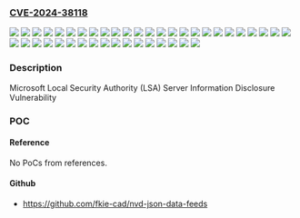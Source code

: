 ### [CVE-2024-38118](https://cve.mitre.org/cgi-bin/cvename.cgi?name=CVE-2024-38118)
![](https://img.shields.io/static/v1?label=Product&message=Windows%2010%20Version%201507&color=blue)
![](https://img.shields.io/static/v1?label=Product&message=Windows%2010%20Version%201607&color=blue)
![](https://img.shields.io/static/v1?label=Product&message=Windows%2010%20Version%201809&color=blue)
![](https://img.shields.io/static/v1?label=Product&message=Windows%2010%20Version%2021H2&color=blue)
![](https://img.shields.io/static/v1?label=Product&message=Windows%2010%20Version%2022H2&color=blue)
![](https://img.shields.io/static/v1?label=Product&message=Windows%2011%20Version%2023H2&color=blue)
![](https://img.shields.io/static/v1?label=Product&message=Windows%2011%20Version%2024H2&color=blue)
![](https://img.shields.io/static/v1?label=Product&message=Windows%2011%20version%2021H2&color=blue)
![](https://img.shields.io/static/v1?label=Product&message=Windows%2011%20version%2022H2&color=blue)
![](https://img.shields.io/static/v1?label=Product&message=Windows%2011%20version%2022H3&color=blue)
![](https://img.shields.io/static/v1?label=Product&message=Windows%20Server%202008%20%20Service%20Pack%202&color=blue)
![](https://img.shields.io/static/v1?label=Product&message=Windows%20Server%202008%20R2%20Service%20Pack%201%20(Server%20Core%20installation)&color=blue)
![](https://img.shields.io/static/v1?label=Product&message=Windows%20Server%202008%20R2%20Service%20Pack%201&color=blue)
![](https://img.shields.io/static/v1?label=Product&message=Windows%20Server%202008%20Service%20Pack%202%20(Server%20Core%20installation)&color=blue)
![](https://img.shields.io/static/v1?label=Product&message=Windows%20Server%202008%20Service%20Pack%202&color=blue)
![](https://img.shields.io/static/v1?label=Product&message=Windows%20Server%202012%20(Server%20Core%20installation)&color=blue)
![](https://img.shields.io/static/v1?label=Product&message=Windows%20Server%202012%20R2%20(Server%20Core%20installation)&color=blue)
![](https://img.shields.io/static/v1?label=Product&message=Windows%20Server%202012%20R2&color=blue)
![](https://img.shields.io/static/v1?label=Product&message=Windows%20Server%202012&color=blue)
![](https://img.shields.io/static/v1?label=Product&message=Windows%20Server%202016%20(Server%20Core%20installation)&color=blue)
![](https://img.shields.io/static/v1?label=Product&message=Windows%20Server%202016&color=blue)
![](https://img.shields.io/static/v1?label=Product&message=Windows%20Server%202019%20(Server%20Core%20installation)&color=blue)
![](https://img.shields.io/static/v1?label=Product&message=Windows%20Server%202019&color=blue)
![](https://img.shields.io/static/v1?label=Product&message=Windows%20Server%202022%2C%2023H2%20Edition%20(Server%20Core%20installation)&color=blue)
![](https://img.shields.io/static/v1?label=Product&message=Windows%20Server%202022&color=blue)
![](https://img.shields.io/static/v1?label=Version&message=10.0.0%3C%2010.0.10240.20751%20&color=brighgreen)
![](https://img.shields.io/static/v1?label=Version&message=10.0.0%3C%2010.0.14393.7259%20&color=brighgreen)
![](https://img.shields.io/static/v1?label=Version&message=10.0.0%3C%2010.0.17763.6189%20&color=brighgreen)
![](https://img.shields.io/static/v1?label=Version&message=10.0.0%3C%2010.0.19044.4780%20&color=brighgreen)
![](https://img.shields.io/static/v1?label=Version&message=10.0.0%3C%2010.0.19045.4780%20&color=brighgreen)
![](https://img.shields.io/static/v1?label=Version&message=10.0.0%3C%2010.0.20348.2655%20&color=brighgreen)
![](https://img.shields.io/static/v1?label=Version&message=10.0.0%3C%2010.0.22000.3147%20&color=brighgreen)
![](https://img.shields.io/static/v1?label=Version&message=10.0.0%3C%2010.0.22621.4037%20&color=brighgreen)
![](https://img.shields.io/static/v1?label=Version&message=10.0.0%3C%2010.0.22631.4037%20&color=brighgreen)
![](https://img.shields.io/static/v1?label=Version&message=10.0.0%3C%2010.0.25398.1085%20&color=brighgreen)
![](https://img.shields.io/static/v1?label=Version&message=10.0.0%3C%2010.0.26100.1457%20&color=brighgreen)
![](https://img.shields.io/static/v1?label=Version&message=6.0.0%3C%206.0.6003.22825%20&color=brighgreen)
![](https://img.shields.io/static/v1?label=Version&message=6.0.0%3C%206.1.7601.27277%20&color=brighgreen)
![](https://img.shields.io/static/v1?label=Version&message=6.1.0%3C%206.1.7601.27277%20&color=brighgreen)
![](https://img.shields.io/static/v1?label=Version&message=6.2.0%3C%206.2.9200.25031%20&color=brighgreen)
![](https://img.shields.io/static/v1?label=Version&message=6.3.0%3C%206.3.9600.22134%20&color=brighgreen)
![](https://img.shields.io/static/v1?label=Vulnerability&message=CWE-908%3A%20Use%20of%20Uninitialized%20Resource&color=brighgreen)

### Description

Microsoft Local Security Authority (LSA) Server Information Disclosure Vulnerability

### POC

#### Reference
No PoCs from references.

#### Github
- https://github.com/fkie-cad/nvd-json-data-feeds


